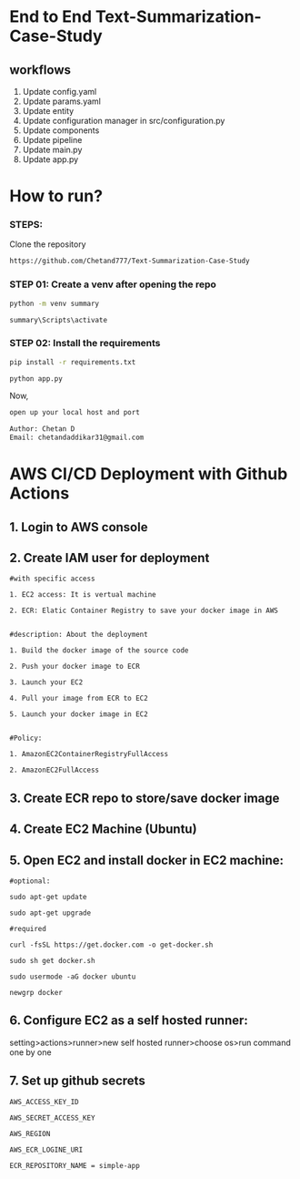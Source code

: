 # End to End Text-Summarization-Case-Study

## workflows
1. Update config.yaml
2. Update params.yaml
3. Update entity
4. Update configuration manager in src/configuration.py
5. Update components
6. Update pipeline
7. Update main.py
8. Update app.py


# How to run?
### STEPS:

Clone the repository

```cmd
https://github.com/Chetand777/Text-Summarization-Case-Study
```

### STEP 01: Create a venv after opening the repo

```cmd
python -m venv summary
```

```cmd
summary\Scripts\activate
```

### STEP 02: Install the requirements
```cmd
pip install -r requirements.txt
```

```cmd
python app.py
```

Now,
```cmd
open up your local host and port
```


```cmd
Author: Chetan D
Email: chetandaddikar31@gmail.com

```

# AWS CI/CD Deployment with Github Actions

## 1. Login to AWS console

## 2. Create IAM user for deployment

    #with specific access

    1. EC2 access: It is vertual machine

    2. ECR: Elatic Container Registry to save your docker image in AWS


    #description: About the deployment

    1. Build the docker image of the source code

    2. Push your docker image to ECR

    3. Launch your EC2

    4. Pull your image from ECR to EC2

    5. Launch your docker image in EC2


    #Policy:

    1. AmazonEC2ContainerRegistryFullAccess

    2. AmazonEC2FullAccess


## 3. Create ECR repo to store/save docker image


## 4. Create EC2 Machine (Ubuntu)


## 5. Open EC2 and install docker in EC2 machine:


    #optional:

    sudo apt-get update

    sudo apt-get upgrade

    #required

    curl -fsSL https://get.docker.com -o get-docker.sh

    sudo sh get docker.sh

    sudo usermode -aG docker ubuntu

    newgrp docker


## 6. Configure EC2 as a self hosted runner:

setting>actions>runner>new self hosted runner>choose os>run command one by one


## 7. Set up github secrets

    AWS_ACCESS_KEY_ID

    AWS_SECRET_ACCESS_KEY

    AWS_REGION

    AWS_ECR_LOGINE_URI

    ECR_REPOSITORY_NAME = simple-app
